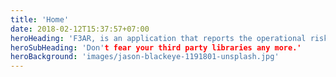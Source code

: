 ```yaml
---
title: 'Home'
date: 2018-02-12T15:37:57+07:00
heroHeading: 'F3AR, is an application that reports the operational risk of a library.'
heroSubHeading: 'Don't fear your third party libraries any more.'
heroBackground: 'images/jason-blackeye-1191801-unsplash.jpg'
---
```


